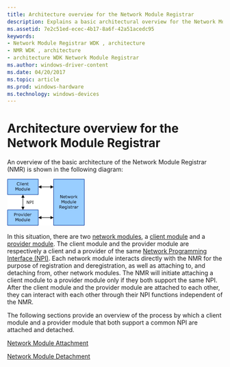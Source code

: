 ```yaml
---
title: Architecture overview for the Network Module Registrar
description: Explains a basic architectural overview for the Network Module Registrar
ms.assetid: 7e2c51ed-ecec-4b17-8a6f-42a51acedc95
keywords:
- Network Module Registrar WDK , architecture
- NMR WDK , architecture
- architecture WDK Network Module Registrar
ms.author: windows-driver-content
ms.date: 04/20/2017
ms.topic: article
ms.prod: windows-hardware
ms.technology: windows-devices
---
```


# Architecture overview for the Network Module Registrar

An overview of the basic architecture of the Network Module Registrar (NMR) is shown in the following diagram:

![diagram illustrating the basic architecture of the network module registrar (nmr)](images/nmrarch.png)

In this situation, there are two [network modules](network-module.md), a [client module](client-module.md) and a [provider module](provider-module.md). The client module and the provider module are respectively a client and a provider of the same [Network Programming Interface (NPI)](network-programming-interface.md). Each network module interacts directly with the NMR for the purpose of registration and deregistration, as well as attaching to, and detaching from, other network modules. The NMR will initiate attaching a client module to a provider module only if they both support the same NPI. After the client module and the provider module are attached to each other, they can interact with each other through their NPI functions independent of the NMR.

The following sections provide an overview of the process by which a client module and a provider module that both support a common NPI are attached and detached.

[Network Module Attachment](network-module-attachment.md)

[Network Module Detachment](network-module-detachment.md)

 

 





